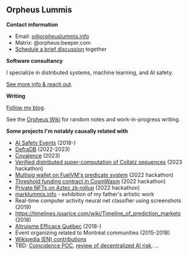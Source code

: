 ## Orpheus Lummis 

**Contact information**

- Email: [o@orpheuslummis.info](mailto:o@orpheuslummis.info)
- Matrix: @orpheus:beeper.com
- [Schedule a brief discussion](https://calendly.com/orpheuslummis/discussion30min) together

**Software consultancy**

I specialize in distributed systems, machine learning, and AI safety.

[See more info & reach out](https://orpheuslummis.info/software_consultancy.html).

**Writing**

[Follow my blog](https://orpheus.substack.com/).
 
See the [Orpheus Wiki](https://wiki.orpheuslummis.info/) for random notes and work-in-progress writing.

**Some projects I'm notably causally related with**
- [AI Safety Events](https://aisafetyevents.org/) (2018-)
- [DefraDB](https://github.com/sourcenetwork/defradb/) (2022-2023)
- [Covalence](https://github.com/orpheuslummis/covalence) (2023)
- [Verified distributed super-computation of Collatz sequences](https://github.com/orpheuslummis/Collaptz) (2023 hackathon)
- [Multisig wallet on FuelVM's predicate system](https://fuel-labs.ghost.io/ethlisbon22-recap/) (2022 hackathon)
- [Threshold funding contract in CosmWasm](https://github.com/orpheuslummis/threshold-funding) (2022 hackathon)
- [Private NFTs on Aztec zk-rollup](https://ethglobal.com/showcase/dizkreet-4rvz2) (2022 hackathon)
- [marklummis.info](https://marklummis.info) - exhibition of my father's artistic work
- Real-time computer activity neural net classifier using screenshots (2019)
- https://timelines.issarice.com/wiki/Timeline_of_prediction_markets (2018)
- [Altruisme Efficace Québec](https://altruismeefficacequebec.org/) (2018-)
- Event organizing related to Montréal communities (2015-2018)
- [Wikipedia (EN) contributions](https://en.wikipedia.org/w/index.php?limit=500&title=Special%3AContributions&contribs=user&target=Orpheus+Lummis&namespace=&tagfilter=&start=&end=)
- TBD: [Coincidence POC](https://github.com/orpheuslummis/coincidence), [review of decentralized AI risk](https://github.com/orpheuslummis/decentralized-ai-risk-review), ...
